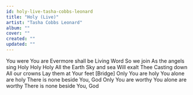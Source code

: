 ```yaml
---
id: holy-live-tasha-cobbs-leonard
title: "Holy (Live)"
artist: "Tasha Cobbs Leonard"
album: ""
cover: ""
created: ""
updated: ""
---
```


You were
You are
Evermore shall be
Living Word
So we join
As the angels sing
Holy
Holy
Holy
All the Earth
Sky and sea
Will exalt Thee
Casting down
All our crowns
Lay them at Your feet
[Bridge]
Only You are holy
You alone are holy
There is none beside You, God
Only You are worthy
You alone are worthy
There is none beside You, God